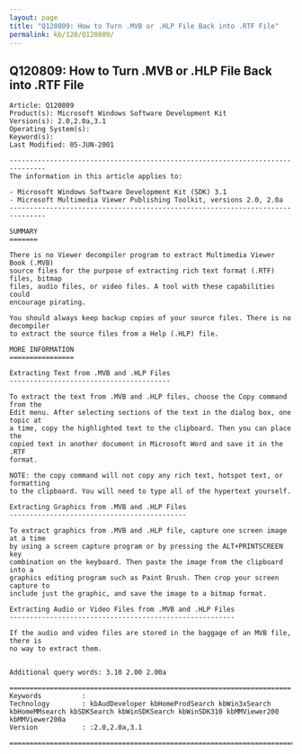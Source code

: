 ```yaml
---
layout: page
title: "Q120809: How to Turn .MVB or .HLP File Back into .RTF File"
permalink: kb/120/Q120809/
---
```


## Q120809: How to Turn .MVB or .HLP File Back into .RTF File

	Article: Q120809
	Product(s): Microsoft Windows Software Development Kit
	Version(s): 2.0,2.0a,3.1
	Operating System(s): 
	Keyword(s): 
	Last Modified: 05-JUN-2001
	
	-------------------------------------------------------------------------------
	The information in this article applies to:
	
	- Microsoft Windows Software Development Kit (SDK) 3.1 
	- Microsoft Multimedia Viewer Publishing Toolkit, versions 2.0, 2.0a 
	-------------------------------------------------------------------------------
	
	SUMMARY
	=======
	
	There is no Viewer decompiler program to extract Multimedia Viewer Book (.MVB)
	source files for the purpose of extracting rich text format (.RTF) files, bitmap
	files, audio files, or video files. A tool with these capabilities could
	encourage pirating.
	
	You should always keep backup copies of your source files. There is no decompiler
	to extract the source files from a Help (.HLP) file.
	
	MORE INFORMATION
	================
	
	Extracting Text from .MVB and .HLP Files
	----------------------------------------
	
	To extract the text from .MVB and .HLP files, choose the Copy command from the
	Edit menu. After selecting sections of the text in the dialog box, one topic at
	a time, copy the highlighted text to the clipboard. Then you can place the
	copied text in another document in Microsoft Word and save it in the .RTF
	format.
	
	NOTE: the copy command will not copy any rich text, hotspot text, or formatting
	to the clipboard. You will need to type all of the hypertext yourself.
	
	Extracting Graphics from .MVB and .HLP Files
	--------------------------------------------
	
	To extract graphics from .MVB and .HLP file, capture one screen image at a time
	by using a screen capture program or by pressing the ALT+PRINTSCREEN key
	combination on the keyboard. Then paste the image from the clipboard into a
	graphics editing program such as Paint Brush. Then crop your screen capture to
	include just the graphic, and save the image to a bitmap format.
	
	Extracting Audio or Video Files from .MVB and .HLP Files
	--------------------------------------------------------
	
	If the audio and video files are stored in the baggage of an MVB file, there is
	no way to extract them.
	
	
	Additional query words: 3.10 2.00 2.00a
	
	======================================================================
	Keywords          :  
	Technology        : kbAudDeveloper kbHomeProdSearch kbWin3xSearch kbHomeMMsearch kbSDKSearch kbWinSDKSearch kbWinSDK310 kbMMViewer200 kbMMViewer200a
	Version           : :2.0,2.0a,3.1
	
	=============================================================================
	
